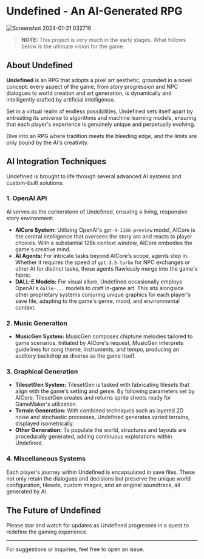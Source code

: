 # Undefined - An AI-Generated RPG
![Screenshot 2024-01-21 032716](https://github.com/anastaci1a/Undefined/assets/48846277/2f1539cd-9adf-45ee-9f47-f9bfe4f3573e)

> **NOTE:** This project is very much in the early stages. What follows below is the ultimate vision for the game.

## About Undefined

**Undefined** is an RPG that adopts a pixel art aesthetic, grounded in a novel concept: every aspect of the game, from story progression and NPC dialogues to world creation and art generation, is dynamically and intelligently crafted by artificial intelligence.

Set in a virtual realm of endless possibilities, Undefined sets itself apart by entrusting its universe to algorithms and machine learning models, ensuring that each player's experience is genuinely unique and perpetually evolving.

Dive into an RPG where tradition meets the bleeding edge, and the limits are only bound by the *AI's* creativity.

## AI Integration Techniques

Undefined is brought to life through several advanced AI systems and custom-built solutions:

### 1. OpenAI API

AI serves as the cornerstone of Undefined, ensuring a living, responsive story environment:

- **AICore System:** Utilizing OpenAI's `gpt-4-1106-preview` model, AICore is the central intelligence that oversees the story arc and reacts to player choices. With a substantial 128k context window, AICore embodies the game's creative mind.
- **AI Agents:** For intricate tasks beyond AICore's scope, agents step in. Whether it requires the speed of `gpt-3.5-turbo` for NPC exchanges or other AI for distinct tasks, these agents flawlessly merge into the game's fabric.
- **DALL-E Models:** For visual allure, Undefined occasionally employs OpenAI's `dalle-...` models to craft in-game art. This sits alongside other proprietary systems conjuring unique graphics for each player's save file, adapting to the game's genre, mood, and environmental context.

### 2. Music Generation

- **MusicGen System:** MusicGen composes chiptune melodies tailored to game scenarios. Initiated by AICore's request, MusicGen interprets guidelines for song theme, instruments, and tempo, producing an auditory backdrop as diverse as the game itself.

### 3. Graphical Generation

- **TilesetGen System:** TilesetGen is tasked with fabricating tilesets that align with the game's setting and genre. By following parameters set by AICore, TilesetGen creates and returns sprite sheets ready for GameMaker's utilization.
- **Terrain Generation:** With combined techniques such as layered 2D noise and stochastic processes, Undefined generates varied terrains, displayed isometrically.
- **Other Generation:** To populate the world, structures and layouts are procedurally generated, adding continuous explorations within Undefined.

### 4. Miscellaneous Systems

Each player's journey within Undefined is encapsulated in save files. These not only retain the dialogues and decisions but preserve the unique world configuration, tilesets, custom images, and an original soundtrack, all generated by AI.

## The Future of Undefined

Please star and watch for updates as Undefined progresses in a quest to redefine the gaming experience.

---

For suggestions or inquiries, feel free to open an issue.
